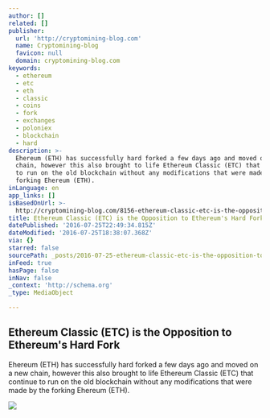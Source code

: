 ```yaml
---
author: []
related: []
publisher:
  url: 'http://cryptomining-blog.com'
  name: Cryptomining-blog
  favicon: null
  domain: cryptomining-blog.com
keywords:
  - ethereum
  - etc
  - eth
  - classic
  - coins
  - fork
  - exchanges
  - poloniex
  - blockchain
  - hard
description: >-
  Ehereum (ETH) has successfully hard forked a few days ago and moved on a new
  chain, however this also brought to life Ethereum Classic (ETC) that continue
  to run on the old blockchain without any modifications that were made by the
  forking Ehereum (ETH).
inLanguage: en
app_links: []
isBasedOnUrl: >-
  http://cryptomining-blog.com/8156-ethereum-classic-etc-is-the-opposition-to-ethereums-hard-fork/
title: Ethereum Classic (ETC) is the Opposition to Ethereum's Hard Fork
datePublished: '2016-07-25T22:49:34.815Z'
dateModified: '2016-07-25T18:38:07.368Z'
via: {}
starred: false
sourcePath: _posts/2016-07-25-ethereum-classic-etc-is-the-opposition-to-ethereums-hard.md
inFeed: true
hasPage: false
inNav: false
_context: 'http://schema.org'
_type: MediaObject

---
```

<article style=""><h1>Ethereum Classic (ETC) is the Opposition to Ethereum's Hard Fork</h1><p>Ehereum (ETH) has successfully hard forked a few days ago and moved on a new chain, however this also brought to life Ethereum Classic (ETC) that continue to run on the old blockchain without any modifications that were made by the forking Ehereum (ETH).</p><img src="http://cryptomining-blog.com/wp-content/uploads/2016/07/ethereum-classic-logo.jpg" /></article>